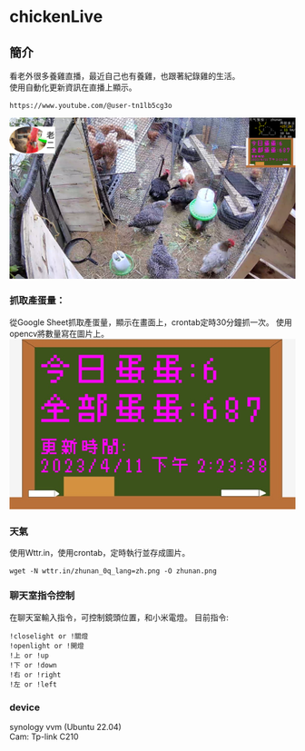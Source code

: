 # chickenLive

## 簡介
看老外很多養雞直播，最近自己也有養雞，也跟著紀錄雞的生活。  
使用自動化更新資訊在直播上顯示。
```
https://www.youtube.com/@user-tn1lb5cg3o
```
<img src="https://github.com/jay002200/chickenLive/blob/main/live.png">


### 抓取產蛋量：
從Google Sheet抓取產蛋量，顯示在畫面上，crontab定時30分鐘抓一次。
使用opencv將數量寫在圖片上。  
<img src="https://github.com/jay002200/chickenLive/blob/main/egg.jpg">

### 天氣
使用Wttr.in，使用crontab，定時執行並存成圖片。
```
wget -N wttr.in/zhunan_0q_lang=zh.png -O zhunan.png
```

### 聊天室指令控制
在聊天室輸入指令，可控制鏡頭位置，和小米電燈。
目前指令:
```  
!closelight or !關燈  
!openlight or !開燈  
!上 or !up  
!下 or !down  
!右 or !right  
!左 or !left  
```

### device
synology vvm (Ubuntu 22.04)  
Cam: Tp-link C210
